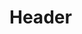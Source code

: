 <!-- TITLE: Shout Expletives -->
<!-- SUBTITLE: Fills your target's mind with deadly terror, inciting increased hatred. -->

# Header